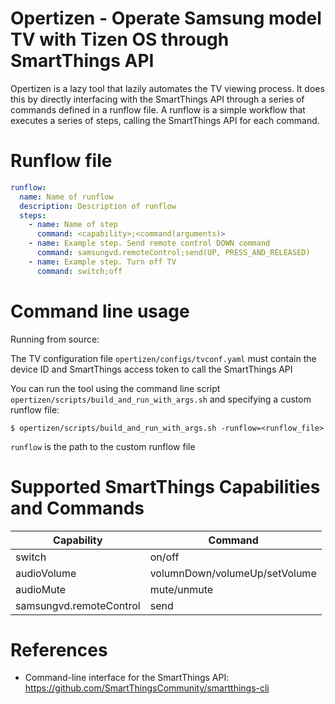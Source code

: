 # Opertizen - Operate Samsung model TV with Tizen OS through SmartThings API 

Opertizen is a lazy tool that lazily automates the TV viewing process.
It does this by directly interfacing with the SmartThings API through a series of commands defined in a runflow file.
A runflow is a simple workflow that executes a series of steps, calling the SmartThings API for each command.

# Runflow file

```yaml
runflow:
  name: Name of runflow
  description: Description of runflow
  steps:
    - name: Name of step
      command: <capability>;<command(arguments)>
    - name: Example step. Send remote control DOWN command
      command: samsungvd.remoteControl;send(UP, PRESS_AND_RELEASED)
    - name: Example step. Turn off TV
      command: switch;off
```

# Command line usage

Running from source:

The TV configuration file `opertizen/configs/tvconf.yaml` must contain the device ID and SmartThings access token to call the SmartThings API

You can run the tool using the command line script `opertizen/scripts/build_and_run_with_args.sh` and specifying a custom runflow file:
```
$ opertizen/scripts/build_and_run_with_args.sh -runflow=<runflow_file>
```
`runflow` is the path to the custom runflow file

# Supported SmartThings Capabilities and Commands

| Capability              | Command                          | 
|-------------------------|----------------------------------|
| switch                  | on/off                           |
| audioVolume             | volumnDown/volumeUp/setVolume    |
| audioMute               | mute/unmute                      |
| samsungvd.remoteControl | send                             |

# References

- Command-line interface for the SmartThings API: https://github.com/SmartThingsCommunity/smartthings-cli
